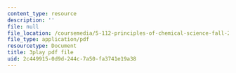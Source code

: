 ```yaml
---
content_type: resource
description: ''
file: null
file_location: /coursemedia/5-112-principles-of-chemical-science-fall-2005/2c4499150d9d244c7a50fa3741e19a38_UGoGgkHYS10.pdf
file_type: application/pdf
resourcetype: Document
title: 3play pdf file
uid: 2c449915-0d9d-244c-7a50-fa3741e19a38
---
```

